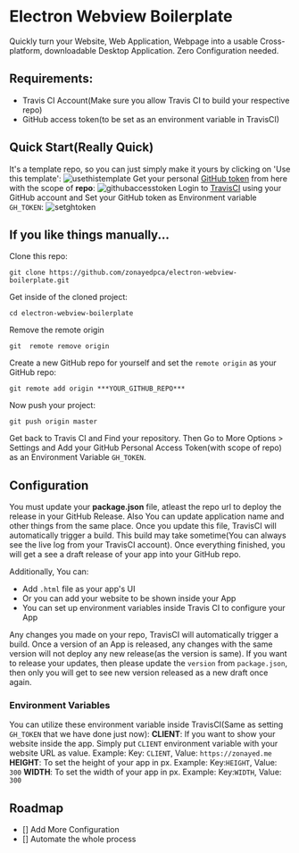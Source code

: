 # Electron Webview Boilerplate
Quickly turn your Website, Web Application, Webpage into a usable Cross-platform, downloadable Desktop Application. Zero Configuration needed.

## Requirements:
- Travis CI Account(Make sure you allow Travis CI to build your respective repo)
- GitHub access token(to be set as an environment variable in TravisCI)

## Quick Start(Really Quick)
It's a template repo, so you can just simply make it yours by clicking on 'Use this template':
![usethistemplate](https://user-images.githubusercontent.com/18544717/82370696-cd37fa80-9a3a-11ea-839f-3d962305f503.gif)
Get your personal [GitHub token](https://github.com/settings/tokens) from here with the scope of **repo**:
![githubaccesstoken](https://user-images.githubusercontent.com/18544717/82371461-0cb31680-9a3c-11ea-8406-1e590c71565f.gif)
Login to [TravisCI](https://travis-ci.org/) using your GitHub account and Set your GitHub token as Environment variable ```GH_TOKEN```:
![setghtoken](https://user-images.githubusercontent.com/18544717/82373992-41c16800-9a40-11ea-98fb-8cf715225cda.gif)
## If you like things manually...
Clone this repo:
```
git clone https://github.com/zonayedpca/electron-webview-boilerplate.git
```

Get inside of the cloned project:
```
cd electron-webview-boilerplate
```

Remove the remote origin 
```
git  remote remove origin 
```

Create a new GitHub repo for yourself and set the ```remote origin``` as your GitHub repo:
```
git remote add origin ***YOUR_GITHUB_REPO***
```

Now push your project:
```
git push origin master
```

Get back to Travis CI and Find your repository. Then Go to More Options > Settings and Add your GitHub Personal Access Token(with scope of repo) as an Environment Variable ```GH_TOKEN```. 

## Configuration
You must update your **package.json** file, atleast the repo url to deploy the release in your GitHub Release. Also You can update application name and other things from the same place. Once you update this file, TravisCI will automatically trigger a build. This build may take sometime(You can always see the live log from your TravisCI account). Once everything finished, you will get a see a draft release of your app into your GitHub repo.

Additionally, You can:
- Add ```.html``` file as your app's UI
- Or you can add your website to be shown inside your App
- You can set up environment variables inside Travis CI to configure your App

Any changes you made on your repo, TravisCI will automatically trigger a build. Once a version of an App is released, any changes with the same version will not deploy any new release(as the version is same). If you want to release your updates, then please update the ```version``` from ```package.json```,  then only you will get to see new version released as a new draft once again.

### Environment Variables
You can utilize these environment variable inside TravisCI(Same as setting ```GH_TOKEN``` that we have done just now):
**CLIENT**: If you want to show your website inside the app. Simply put ```CLIENT``` environment variable with your website URL as value. Example: Key: ```CLIENT```, Value: ```https://zonayed.me```
**HEIGHT**: To set the height of your app in px. Example: Key:```HEIGHT```, Value: ```300```
**WIDTH**: To set the width of your app in px. Example: Key:```WIDTH```, Value: ```300```

## Roadmap
- [] Add More Configuration
- [] Automate the whole process

